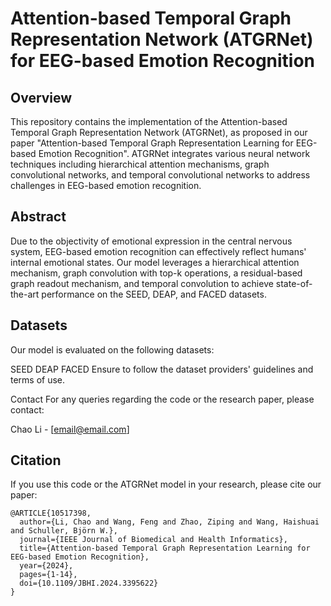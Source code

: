 # Attention-based Temporal Graph Representation Network (ATGRNet) for EEG-based Emotion Recognition

## Overview
This repository contains the implementation of the Attention-based Temporal Graph Representation Network (ATGRNet), as proposed in our paper "Attention-based Temporal Graph Representation Learning for EEG-based Emotion Recognition". ATGRNet integrates various neural network techniques including hierarchical attention mechanisms, graph convolutional networks, and temporal convolutional networks to address challenges in EEG-based emotion recognition.

## Abstract
Due to the objectivity of emotional expression in the central nervous system, EEG-based emotion recognition can effectively reflect humans' internal emotional states. Our model leverages a hierarchical attention mechanism, graph convolution with top-k operations, a residual-based graph readout mechanism, and temporal convolution to achieve state-of-the-art performance on the SEED, DEAP, and FACED datasets.

## Datasets
Our model is evaluated on the following datasets:

SEED
DEAP
FACED
Ensure to follow the dataset providers' guidelines and terms of use.

Contact
For any queries regarding the code or the research paper, please contact:

Chao Li - [email@email.com]

## Citation
If you use this code or the ATGRNet model in your research, please cite our paper:
```
@ARTICLE{10517398,
  author={Li, Chao and Wang, Feng and Zhao, Ziping and Wang, Haishuai and Schuller, Björn W.},
  journal={IEEE Journal of Biomedical and Health Informatics}, 
  title={Attention-based Temporal Graph Representation Learning for EEG-based Emotion Recognition}, 
  year={2024},
  pages={1-14},
  doi={10.1109/JBHI.2024.3395622}
}
```

